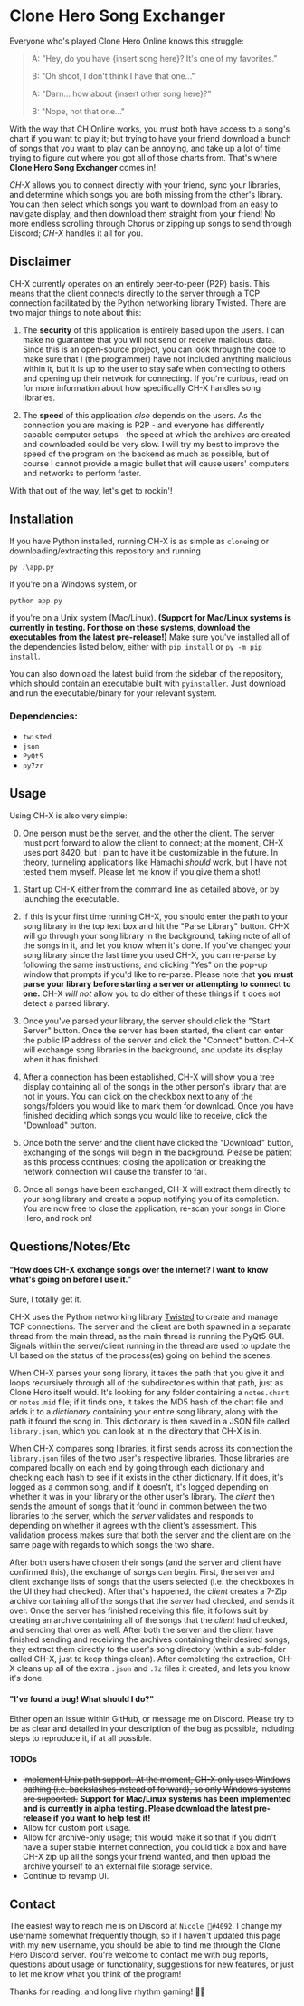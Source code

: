# Clone Hero Song Exchanger

Everyone who's played Clone Hero Online knows this struggle:

> A: "Hey, do you have {insert song here}? It's one of my favorites."
>
> B: "Oh shoot, I don't think I have that one..."
>
> A: "Darn... how about {insert other song here}?"
>
> B: "Nope, not that one..."

With the way that CH Online works, you must both have access to a song's chart if you want to play it; but trying to have your friend download a bunch of songs that you want to play can be annoying, and take up a lot of time trying to figure out where you got all of those charts from. That's where **Clone Hero Song Exchanger** comes in!

*CH-X* allows you to connect directly with your friend, sync your libraries, and determine which songs you are both missing from the other's library. You can then select which songs you want to download from an easy to navigate display, and then download them straight from your friend! No more endless scrolling through Chorus or zipping up songs to send through Discord; *CH-X* handles it all for you.  

## Disclaimer

CH-X currently operates on an entirely peer-to-peer (P2P) basis. This means that the client connects directly to the server through a TCP connection facilitated by the Python networking library Twisted. There are two major things to note about this:

1. The __security__ of this application is entirely based upon the users. I can make no guarantee that you will not send or receive malicious data. Since this is an open-source project, you can look through the code to make sure that I (the programmer) have not included anything malicious within it, but it is up to the user to stay safe when connecting to others and opening up their network for connecting. If you're curious, read on for more information about how specifically CH-X handles song libraries.

2. The __speed__ of this application *also* depends on the users. As the connection you are making is P2P - and everyone has differently capable computer setups - the speed at which the archives are created and downloaded could be very slow. I will try my best to improve the speed of the program on the backend as much as possible, but of course I cannot provide a magic bullet that will cause users' computers and networks to perform faster.

With that out of the way, let's get to rockin'!

## Installation

If you have Python installed, running CH-X is as simple as `clone`ing or downloading/extracting this repository and running

```
py .\app.py
```

if you're on a Windows system, or

```
python app.py
```

if you're on a Unix system (Mac/Linux). **(Support for Mac/Linux systems is currently in testing. For those on those systems, download the executables from the latest pre-release!)** Make sure you've installed all of the dependencies listed below, either with `pip install` or `py -m pip install`.

You can also download the latest build from the sidebar of the repository, which should contain an executable built with `pyinstaller`. Just download and run the executable/binary for your relevant system.

### Dependencies:
* `twisted`
* `json`
* `PyQt5`
* `py7zr`

## Usage

Using CH-X is also very simple:

0. One person must be the server, and the other the client. The server must port forward to allow the client to connect; at the moment, CH-X uses port 8420, but I plan to have it be customizable in the future. In theory, tunneling applications like Hamachi *should* work, but I have not tested them myself. Please let me know if you give them a shot!

1. Start up CH-X either from the command line as detailed above, or by launching the executable.

2. If this is your first time running CH-X, you should enter the path to your song library in the top text box and hit the "Parse Library" button. CH-X will go through your song library in the background, taking note of all of the songs in it, and let you know when it's done. If you've changed your song library since the last time you used CH-X, you can re-parse by following the same instructions, and clicking "Yes" on the pop-up window that prompts if you'd like to re-parse. Please note that **you must parse your library before starting a server or attempting to connect to one.** CH-X *will not* allow you to do either of these things if it does not detect a parsed library.

3. Once you've parsed your library, the server should click the "Start Server" button. Once the server has been started, the client can enter the public IP address of the server and click the "Connect" button. CH-X will exchange song libraries in the background, and update its display when it has finished.

4. After a connection has been established, CH-X will show you a tree display containing all of the songs in the other person's library that are not in yours. You can click on the checkbox next to any of the songs/folders you would like to mark them for download. Once you have finished deciding which songs you would like to receive, click the "Download" button.

5. Once both the server and the client have clicked the "Download" button, exchanging of the songs will begin in the background. Please be patient as this process continues; closing the application or breaking the network connection will cause the transfer to fail.

6. Once all songs have been exchanged, CH-X will extract them directly to your song library and create a popup notifying you of its completion. You are now free to close the application, re-scan your songs in Clone Hero, and rock on!

## Questions/Notes/Etc

#### "How does CH-X exchange songs over the internet? I want to know what's going on before I use it."

Sure, I totally get it.

CH-X uses the Python networking library [Twisted](https://github.com/twisted/twisted) to create and manage TCP connections. The server and the client are both spawned in a separate thread from the main thread, as the main thread is running the PyQt5 GUI. Signals within the server/client running in the thread are used to update the UI based on the status of the process(es) going on behind the scenes.

When CH-X parses your song library, it takes the path that you give it and loops recursively through all of the subdirectories within that path, just as Clone Hero itself would. It's looking for any folder containing a `notes.chart` or `notes.mid` file; if it finds one, it takes the MD5 hash of the chart file and adds it to a *dictionary* containing your entire song library, along with the path it found the song in. This dictionary is then saved in a JSON file called `library.json`, which you can look at in the directory that CH-X is in.

When CH-X compares song libraries, it first sends across its connection the `library.json` files of the two user's respective libraries. Those libraries are compared locally on each end by going through each dictionary and checking each hash to see if it exists in the other dictionary. If it does, it's logged as a common song, and if it doesn't, it's logged depending on whether it was in your library or the other user's library. The *client* then sends the amount of songs that it found in common between the two libraries to the server, which the *server* validates and responds to depending on whether it agrees with the client's assessment. This validation process makes sure that both the server and the client are on the same page with regards to which songs the two share.

After both users have chosen their songs (and the server and client have confirmed this), the exchange of songs can begin. First, the server and client exchange lists of songs that the users selected (i.e. the checkboxes in the UI they had checked). After that's happened, the *client* creates a 7-Zip archive containing all of the songs that the *server* had checked, and sends it over. Once the server has finished receiving this file, it follows suit by creating an archive containing all of the songs that the *client* had checked, and sending that over as well. After both the server and the client have finished sending and receiving the archives containing their desired songs, they extract them directly to the user's song directory (within a sub-folder called CH-X, just to keep things clean). After completing the extraction, CH-X cleans up all of the extra `.json` and `.7z` files it created, and lets you know it's done.

#### "I've found a bug! What should I do?"

Either open an issue within GitHub, or message me on Discord. Please try to be as clear and detailed in your description of the bug as possible, including steps to reproduce it, if at all possible.

#### TODOs

* ~~Implement Unix path support. At the moment, CH-X only uses Windows pathing (i.e. backslashes instead of forward), so only Windows systems are supported.~~ **Support for Mac/Linux systems has been implemented and is currently in alpha testing. Please download the latest pre-release if you want to help test it!**
* Allow for custom port usage.
* Allow for archive-only usage; this would make it so that if you didn't have a super stable internet connection, you could tick a box and have CH-X zip up all the songs your friend wanted, and then upload the archive yourself to an external file storage service.
* Continue to revamp UI.

## Contact

The easiest way to reach me is on Discord at `Nicole 🌼#4092`. I change my username somewhat frequently though, so if I haven't updated this page with my new username, you should be able to find me through the Clone Hero Discord server. You're welcome to contact me with bug reports, questions about usage or functionality, suggestions for new features, or just to let me know what you think of the program!


Thanks for reading, and long live rhythm gaming! 🤘🏻
